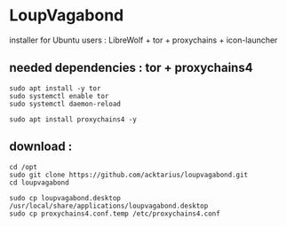 # LoupVagabond
installer for Ubuntu users : LibreWolf + tor + proxychains + icon-launcher

## needed dependencies : tor + proxychains4
`sudo apt install -y tor`  
`sudo systemctl enable tor`  
`sudo systemctl daemon-reload`  

`sudo apt install proxychains4 -y`  


## download :
`cd /opt`  
`sudo git clone https://github.com/acktarius/loupvagabond.git`  
`cd loupvagabond`  

`sudo cp loupvagabond.desktop /usr/local/share/applications/loupvagabond.desktop`  
`sudo cp proxychains4.conf.temp /etc/proxychains4.conf`
